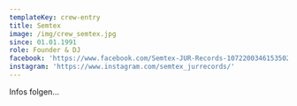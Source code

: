 ```yaml
---
templateKey: crew-entry
title: Semtex
image: /img/crew_semtex.jpg
since: 01.01.1991
role: Founder & DJ
facebook: 'https://www.facebook.com/Semtex-JUR-Records-1072200346153502/'
instagram: 'https://www.instagram.com/semtex_jurrecords/'
---
```

Infos folgen...
